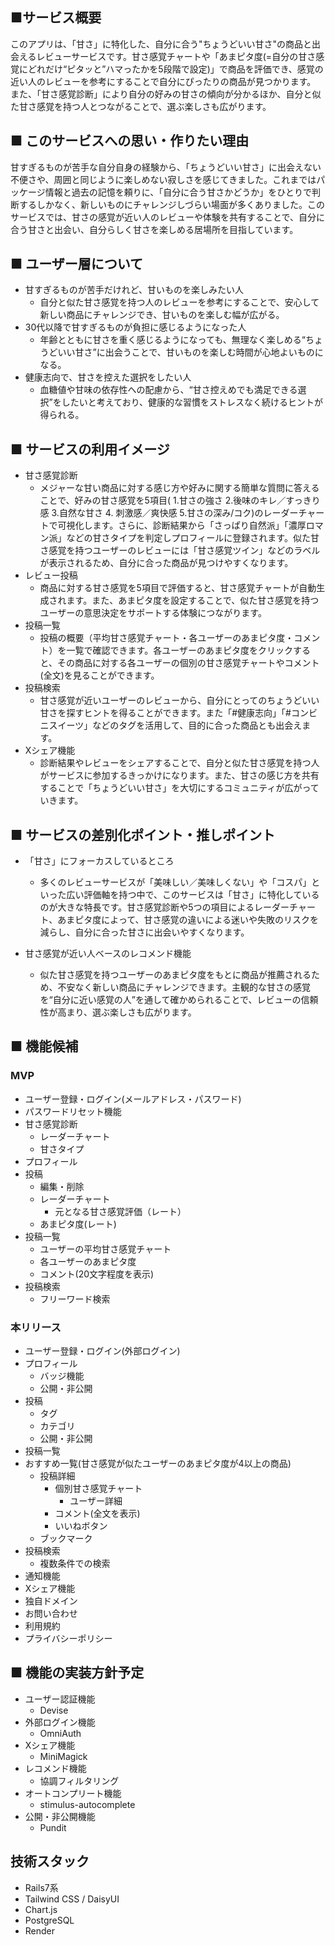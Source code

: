 ## ■サービス概要
このアプリは、「甘さ」に特化した、自分に合う"ちょうどいい甘さ"の商品と出会えるレビューサービスです。甘さ感覚チャートや「あまピタ度(=自分の甘さ感覚にどれだけ“ピタッと”ハマったかを5段階で設定)」で商品を評価でき、感覚の近い人のレビューを参考にすることで自分にぴったりの商品が見つかります。
また、「甘さ感覚診断」により自分の好みの甘さの傾向が分かるほか、自分と似た甘さ感覚を持つ人とつながることで、選ぶ楽しさも広がります。

## ■ このサービスへの思い・作りたい理由
甘すぎるものが苦手な自分自身の経験から、「ちょうどいい甘さ」に出会えない不便さや、周囲と同じように楽しめない寂しさを感じてきました。これまではパッケージ情報と過去の記憶を頼りに、「自分に合う甘さかどうか」をひとりで判断するしかなく、新しいものにチャレンジしづらい場面が多くありました。このサービスでは、甘さの感覚が近い人のレビューや体験を共有することで、自分に合う甘さと出会い、自分らしく甘さを楽しめる居場所を目指しています。

## ■ ユーザー層について
- 甘すぎるものが苦手だけれど、甘いものを楽しみたい人
  - 自分と似た甘さ感覚を持つ人のレビューを参考にすることで、安心して新しい商品にチャレンジでき、甘いものを楽しむ幅が広がる。
- 30代以降で甘すぎるものが負担に感じるようになった人
    - 年齢とともに甘さを重く感じるようになっても、無理なく楽しめる“ちょうどいい甘さ”に出会うことで、甘いものを楽しむ時間が心地よいものになる。
- 健康志向で、甘さを控えた選択をしたい人
    - 血糖値や甘味の依存性への配慮から、“甘さ控えめでも満足できる選択”をしたいと考えており、健康的な習慣をストレスなく続けるヒントが得られる。

## ■ サービスの利用イメージ
- 甘さ感覚診断
  - メジャーな甘い商品に対する感じ方や好みに関する簡単な質問に答えることで、好みの甘さ感覚を5項目( 1.甘さの強さ 2.後味のキレ／すっきり感 3.自然な甘さ 4. 刺激感／爽快感 5.甘さの深み/コク)のレーダーチャートで可視化します。さらに、診断結果から「さっぱり自然派」「濃厚ロマン派」などの甘さタイプを判定しプロフィールに登録されます。似た甘さ感覚を持つユーザーのレビューには「甘さ感覚ツイン」などのラベルが表示されるため、自分に合った商品が見つけやすくなります。
- レビュー投稿
  - 商品に対する甘さ感覚を5項目で評価すると、甘さ感覚チャートが自動生成されます。また、あまピタ度を設定することで、似た甘さ感覚を持つユーザーの意思決定をサポートする体験につながります。
- 投稿一覧
  - 投稿の概要（平均甘さ感覚チャート・各ユーザーのあまピタ度・コメント）を一覧で確認できます。各ユーザーのあまピタ度をクリックすると、その商品に対する各ユーザーの個別の甘さ感覚チャートやコメント(全文)を見ることができます。
- 投稿検索
  - 甘さ感覚が近いユーザーのレビューから、自分にとってのちょうどいい甘さを探すヒントを得ることができます。また「#健康志向」「#コンビニスイーツ」などのタグを活用して、目的に合った商品とも出会えます。
- Xシェア機能
  - 診断結果やレビューをシェアすることで、自分と似た甘さ感覚を持つ人がサービスに参加するきっかけになります。また、甘さの感じ方を共有することで「ちょうどいい甘さ」を大切にするコミュニティが広がっていきます。
## ■ サービスの差別化ポイント・推しポイント
- 「甘さ」にフォーカスしているところ
  - 多くのレビューサービスが「美味しい／美味しくない」や「コスパ」といった広い評価軸を持つ中で、このサービスは「甘さ」に特化しているのが大きな特長です。甘さ感覚診断や5つの項目によるレーダーチャート、あまピタ度によって、甘さ感覚の違いによる迷いや失敗のリスクを減らし、自分に合った甘さに出会いやすくなります。

- 甘さ感覚が近い人ベースのレコメンド機能
  - 似た甘さ感覚を持つユーザーのあまピタ度をもとに商品が推薦されるため、不安なく新しい商品にチャレンジできます。主観的な甘さの感覚を“自分に近い感覚の人”を通して確かめられることで、レビューの信頼性が高まり、選ぶ楽しさも広がります。

## ■ 機能候補
### MVP
- ユーザー登録・ログイン(メールアドレス・パスワード)
- パスワードリセット機能
- 甘さ感覚診断
  - レーダーチャート
  - 甘さタイプ
- プロフィール
- 投稿
  - 編集・削除
  - レーダーチャート
    - 元となる甘さ感覚評価（レート）
  - あまピタ度(レート)
- 投稿一覧
  - ユーザーの平均甘さ感覚チャート
  - 各ユーザーのあまピタ度
  - コメント(20文字程度を表示)
- 投稿検索
  - フリーワード検索

### 本リリース
- ユーザー登録・ログイン(外部ログイン)
- プロフィール
  - バッジ機能
  - 公開・非公開
- 投稿
  - タグ
  - カテゴリ
  - 公開・非公開
- 投稿一覧
- おすすめ一覧(甘さ感覚が似たユーザーのあまピタ度が4以上の商品)
  - 投稿詳細
    - 個別甘さ感覚チャート
      - ユーザー詳細
    - コメント(全文を表示)
    - いいねボタン
  - ブックマーク
- 投稿検索
  - 複数条件での検索
- 通知機能
- Xシェア機能
- 独自ドメイン
- お問い合わせ
- 利用規約
- プライバシーポリシー

## ■ 機能の実装方針予定
- ユーザー認証機能
  - Devise
- 外部ログイン機能
  - OmniAuth
- Xシェア機能
  - MiniMagick
- レコメンド機能
  - 協調フィルタリング
- オートコンプリート機能
  - stimulus-autocomplete
- 公開・非公開機能
  - Pundit

## 技術スタック
- Rails7系
- Tailwind CSS / DaisyUI
- Chart.js
- PostgreSQL
- Render